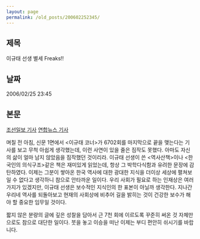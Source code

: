 ```yaml
---
layout: page
permalink: /old_posts/200602252345/
---
```


## 제목
이규태 선생 별세 Freaks!!

## 날짜
2006/02/25 23:45

## 본문
<a href="http://news.media.daum.net/edition/people/200602/25/chosun/v11826991.html">조선일보 기사</a>
<a href="http://news.media.daum.net/edition/people/200602/25/yonhap/v11827288.html">연합뉴스 기사</a>

며칠 전 아침, 신문 1면에서 <이규태 코너>가 6702회를 마지막으로 끝을 맺는다는 기사를 보고 무척 아쉽게 생각했는데, 이런 사연이 있을 줄은 짐작도 못했다. 아마도 자신의 삶이 얼마 남지 않았음을 짐작했던 것이리라.
이규태 선생이 쓴 <역사산책>이나 <한국인의 의식구조>같은 책은 재미있게 읽었는데, 항상 그 박학다식함과 유려한 문장에 감탄하였다. 이제는 그분이 쌓아온 한국 역사에 대한 광대한 지식을 더이상 세상에 펼쳐보일 수 없다고 생각하니 참으로 안타까운 일이다.
우리 사회가 필요로 하는 인재상은 여러 가지가 있겠지만, 이규태 선생은 보수적인 지식인의 한 표본이 아닐까 생각한다. 지나간 우리네 역사를 되돌아보고 현재의 사회상에 비추어 길을 밝히는 것이 건강한 보수가 해야 할 중요한 임무일 것이다.

짧지 않은 분량의 글에 깊은 성찰을 담아서 근 7천 회에 이르도록 꾸준히 써온 것 자체만으로도 참으로 대단한 일이다.
붓을 놓고 이승을 떠난 이제는 부디 편안히 쉬시기를 바랍니다.